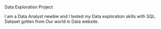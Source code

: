 Data Exploration Project

I am a Data Analyst newbie and I tested my Data exploration skills with SQL. 
Dataset gotten from Our world in Data website.
